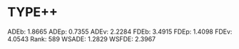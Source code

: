 # TYPE++

ADEb: 1.8665
ADEp: 0.7355
ADEv: 2.2284
FDEb: 3.4915
FDEp: 1.4098
FDEv: 4.0543
Rank: 589
WSADE: 1.2829
WSFDE: 2.3967